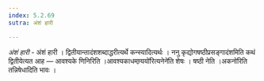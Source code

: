 ```yaml
---
index: 5.2.69
sutra: अंशं हारी

---
```

_अंशं हारी_ - अंशं हारी । द्वितीयान्तादंशशब्दाद्धरीत्यर्थे कन्स्यादित्यर्थः । ननु कृद्योगषष्ठीप्रसङ्गादंशमिति कथं द्वितीयेत्यत आह — आवश्यके णिनिरिति ।आवश्यकाधमण्र्ययो॑रित्यनेने॑ति शेषः । षष्ठी नेति ।अकनो॑रिति तन्निषेधादिति भावः । 